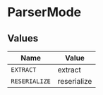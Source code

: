 # ParserMode


## Values

| Name          | Value         |
| ------------- | ------------- |
| `EXTRACT`     | extract       |
| `RESERIALIZE` | reserialize   |